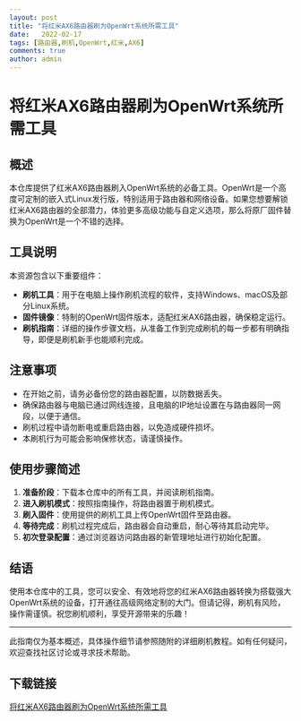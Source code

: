 ```yaml
---
layout: post
title: "将红米AX6路由器刷为OpenWrt系统所需工具"
date:   2022-02-17
tags: [路由器,刷机,OpenWrt,红米,AX6]
comments: true
author: admin
---
```

# 将红米AX6路由器刷为OpenWrt系统所需工具

## 概述
本仓库提供了红米AX6路由器刷入OpenWrt系统的必备工具。OpenWrt是一个高度可定制的嵌入式Linux发行版，特别适用于路由器和网络设备。如果您想要解锁红米AX6路由器的全部潜力，体验更多高级功能与自定义选项，那么将原厂固件替换为OpenWrt是一个不错的选择。

## 工具说明
本资源包含以下重要组件：
- **刷机工具**：用于在电脑上操作刷机流程的软件，支持Windows、macOS及部分Linux系统。
- **固件镜像**：特制的OpenWrt固件版本，适配红米AX6路由器，确保稳定运行。
- **刷机指南**：详细的操作步骤文档，从准备工作到完成刷机的每一步都有明确指导，即便是刷机新手也能顺利完成。

## 注意事项
- 在开始之前，请务必备份您的路由器配置，以防数据丢失。
- 确保路由器与电脑已通过网线连接，且电脑的IP地址设置在与路由器同一网段，以便于通信。
- 刷机过程中请勿断电或重启路由器，以免造成硬件损坏。
- 本刷机行为可能会影响保修状态，请谨慎操作。

## 使用步骤简述
1. **准备阶段**：下载本仓库中的所有工具，并阅读刷机指南。
2. **进入刷机模式**：按照指南操作，将路由器置于刷机模式。
3. **刷入固件**：使用提供的刷机工具上传OpenWrt固件至路由器。
4. **等待完成**：刷机过程完成后，路由器会自动重启，耐心等待其启动完毕。
5. **初次登录配置**：通过浏览器访问路由器的新管理地址进行初始化配置。

## 结语
使用本仓库中的工具，您可以安全、有效地将您的红米AX6路由器转换为搭载强大OpenWrt系统的设备，打开通往高级网络定制的大门。但请记得，刷机有风险，操作需谨慎。祝您刷机顺利，享受开源带来的乐趣！

---

此指南仅为基本概述，具体操作细节请参照随附的详细刷机教程。如有任何疑问，欢迎查找社区讨论或寻求技术帮助。

## 下载链接

[将红米AX6路由器刷为OpenWrt系统所需工具](https://pan.quark.cn/s/d532d85e5883)
